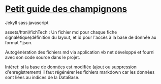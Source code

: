 # [Petit guide des champignons](https://ricou12.github.io/Guide-Champ/)

Jekyll sass javascript

assets/html/fichTech : Un fichier md pour chaque fiche signalétique(définition du layout, et id pour l'accès à la base de donnée au format *.json.

Autogénération des fichiers md via application vb net développé et fourni avec son code source dans le projet.

Intéret: si la base de données est modifiée (ajout ou suppression d'enregistrement) il faut régénérer les fichiers markdown car les données sont liées au indices de la DataBase.


